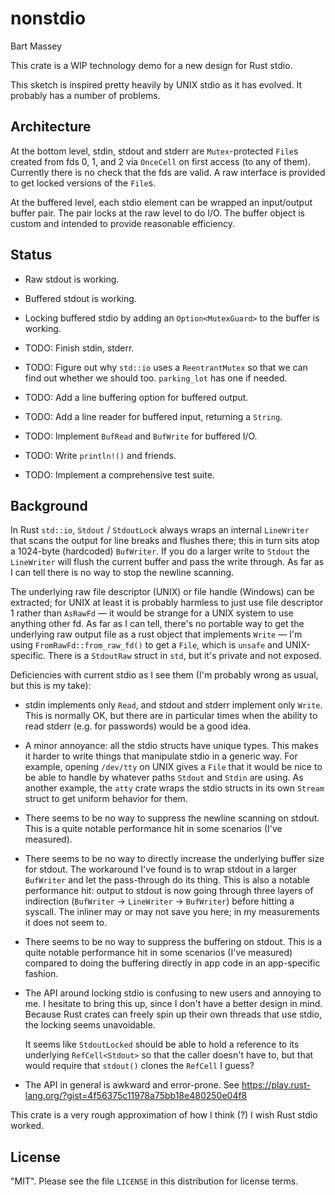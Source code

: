 # nonstdio
Bart Massey

This crate is a WIP technology demo for a new design for
Rust stdio.

This sketch is inspired pretty heavily by UNIX stdio as it
has evolved. It probably has a number of problems.

## Architecture

At the bottom level, stdin, stdout and stderr are
`Mutex`-protected `File`s created from fds 0, 1, and 2 via
`OnceCell` on first access (to any of them). Currently there
is no check that the fds are valid. A raw interface is
provided to get locked versions of the `File`s.

At the buffered level, each stdio element can be wrapped an
input/output buffer pair. The pair locks at the raw level to
do I/O. The buffer object is custom and intended to provide
reasonable efficiency.

## Status

* Raw stdout is working.

* Buffered stdout is working.

* Locking buffered stdio by adding an `Option<MutexGuard>`
  to the buffer is working.

* TODO: Finish stdin, stderr.

* TODO: Figure out why `std::io` uses a `ReentrantMutex` so
  that we can find out whether we should too. `parking_lot`
  has one if needed.

* TODO: Add a line buffering option for buffered output.

* TODO: Add a line reader for buffered input, returning
  a `String`.

* TODO: Implement `BufRead` and `BufWrite` for buffered I/O.

* TODO: Write `println!()` and friends.

* TODO: Implement a comprehensive test suite.

## Background

In Rust `std::io`, `Stdout` / `StdoutLock` always wraps an
internal `LineWriter` that scans the output for line breaks
and flushes there; this in turn sits atop a 1024-byte
(hardcoded) `BufWriter`. If you do a larger write to
`Stdout` the `LineWriter` will flush the current buffer and
pass the write through. As far as I can tell there is no way
to stop the newline scanning.

The underlying raw file descriptor (UNIX) or file handle
(Windows) can be extracted; for UNIX at least it is probably
harmless to just use file descriptor 1 rather than `AsRawFd`
— it would be strange for a UNIX system to use anything
other fd. As far as I can tell, there's no portable way to
get the underlying raw output file as a rust object that
implements `Write` — I'm using `FromRawFd::from_raw_fd()` to
get a `File`, which is `unsafe` and UNIX-specific. There is
a `StdoutRaw` struct in `std`, but it's private and not
exposed.

Deficiencies with current stdio as I see them (I'm probably
wrong as usual, but this is my take):

* stdin implements only `Read`, and stdout and stderr
  implement only `Write`. This is normally OK, but there are
  in particular times when the ability to read stderr
  (e.g. for passwords) would be a good idea.

* A minor annoyance: all the stdio structs have unique
  types. This makes it harder to write things that
  manipulate stdio in a generic way. For example, opening
  `/dev/tty` on UNIX gives a `File` that it would be nice to
  be able to handle by whatever paths `Stdout` and `Stdin`
  are using. As another example, the `atty` crate wraps the
  stdio structs in its own `Stream` struct to get uniform
  behavior for them.

* There seems to be no way to suppress the newline scanning
  on stdout. This is a quite notable performance hit in some
  scenarios (I've measured).

* There seems to be no way to directly increase the
  underlying buffer size for stdout. The workaround I've
  found is to wrap stdout in a larger `BufWriter` and let
  the pass-through do its thing. This is also a notable
  performance hit: output to stdout is now going through
  three layers of indirection (`BufWriter` → `LineWriter` →
  `BufWriter`) before hitting a syscall. The inliner may or
  may not save you here; in my measurements it does not seem
  to.

* There seems to be no way to suppress the buffering on
  stdout.  This is a quite notable performance hit in some
  scenarios (I've measured) compared to doing the buffering
  directly in app code in an app-specific fashion.

* The API around locking stdio is confusing to new users and
  annoying to me. I hesitate to bring this up, since I don't
  have a better design in mind. Because Rust crates can
  freely spin up their own threads that use stdio, the
  locking seems unavoidable.

  It seems like `StdoutLocked` should be able to hold a
  reference to its underlying `RefCell<Stdout>` so that the
  caller doesn't have to, but that would require that
  `stdout()` clones the `RefCell` I guess?
  
* The API in general is awkward and error-prone. See
    https://play.rust-lang.org/?gist=4f56375c11978a75bb18e480250e04f8

This crate is a very rough approximation of how I think (?)
I wish Rust stdio worked.

## License

"MIT". Please see the file `LICENSE` in this distribution
for license terms.
